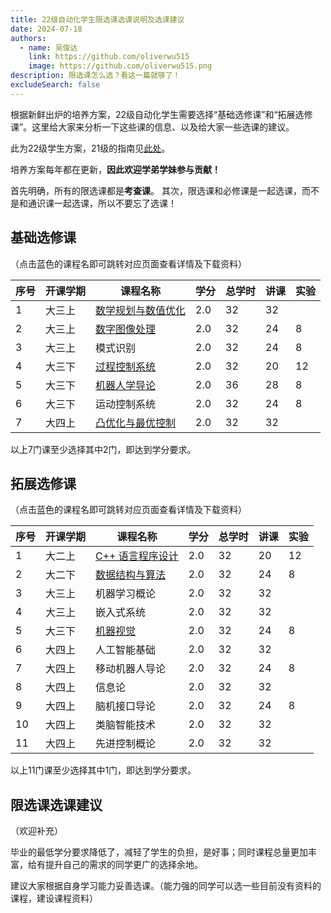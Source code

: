```yaml
---
title: 22级自动化学生限选课选课说明及选课建议
date: 2024-07-18
authors:
  - name: 吴俊达
    link: https://github.com/oliverwu515
    image: https://github.com/oliverwu515.png
description: 限选课怎么选？看这一篇就够了！
excludeSearch: false
---
```


根据新鲜出炉的培养方案，22级自动化学生需要选择“基础选修课”和“拓展选修课”。这里给大家来分析一下这些课的信息、以及给大家一些选课的建议。

此为22级学生方案，21级的指南见[此处](https://hoa.moe/blog/distributive-guidance-for-21/)。

培养方案每年都在更新，**因此欢迎学弟学妹参与贡献！**

首先明确，所有的限选课都是**考查课**。 其次，限选课和必修课是一起选课，而不是和通识课一起选课，所以不要忘了选课！

## 基础选修课

（点击蓝色的课程名即可跳转对应页面查看详情及下载资料）

| 序号 | 开课学期 | 课程名称      | 学分 | 总学时 | 讲课 | 实验 |
| ---- | -------- | ------------  | ---- | ------ | ---- | ---- |
| 1    | 大三上   | [数学规划与数值优化](https://hoa.moe/docs/junior-autumn/math3010/)     |  2.0  | 32     | 32  |      |
|  2   |  大三上    | [数字图像处理](https://hoa.moe/docs/junior-autumn/auto3003/)                     | 2.0      | 32         | 24       | 8        |
|  3    | 大三上       | 模式识别                 | 2.0  | 32     | 24   | 8 |
| 4   | 大三下   | [过程控制系统](https://hoa.moe/docs/junior-spring/auto3007/) |  2.0  | 32     | 20   | 12   |
|  5   | 大三下       | [机器人学导论](https://hoa.moe/docs/junior-spring/auto3005/)              | 2.0      | 36         | 28       | 8        |
|  6    | 大三下        | 运动控制系统                 | 2.0      | 32         | 24       | 8        |
|  7    | 大四上        | [凸优化与最优控制](https://hoa.moe/docs/senior-autumn/auto5023/)                 | 2.0      | 32         | 32       |       |

以上7门课至少选择其中2门，即达到学分要求。 

## 拓展选修课
（点击蓝色的课程名即可跳转对应页面查看详情及下载资料）

| 序号 | 开课学期 | 课程名称          | 学分 | 总学时 | 讲课 | 实验 | 
| ---- | -------- | ---------------- | ---- | ------ | ---- | ---- |
| 1    | 大二上   | [C++ 语言程序设计](https://hoa.moe/docs/sophomore-autumn/comp2014/) | 2.0  | 32   | 20 | 12  |
| 2    | 大二下  | [数据结构与算法](https://hoa.moe/docs/sophomore-spring/comp2050/)               | 2.0  | 32   | 24 | 8 |
|  3   | 大三上       | 机器学习概论    | 2.0      | 32         | 32       |          |
|  4    | 大三上       | 嵌入式系统    | 2.0      | 32         | 32       |          |
|  5    | 大三下       | [机器视觉](https://hoa.moe/docs/junior-spring/auto3006/)         | 2.0      | 32         | 24       | 8        |
|  6    | 大四上       | 人工智能基础            | 2.0  | 32     | 32 |          |
|  7  | 大四上       | 移动机器人导论  | 2.0      | 32         | 24       | 8        |
| 8   | 大四上   | 信息论 | 2.0  | 32     | 32   |      |
| 9   | 大四上   | 脑机接口导论 | 2.0  | 32     | 24   |   8   |
| 10   | 大四上   | 类脑智能技术 | 2.0  | 32     | 32   |      |
| 11  | 大四上   | 先进控制概论 | 2.0  | 32     | 32   |      |

以上11门课至少选择其中1门，即达到学分要求。 


## 限选课选课建议
（欢迎补充）

毕业的最低学分要求降低了，减轻了学生的负担，是好事；同时课程总量更加丰富，给有提升自己的需求的同学更广的选择余地。

建议大家根据自身学习能力妥善选课。（能力强的同学可以选一些目前没有资料的课程，建设课程资料）

